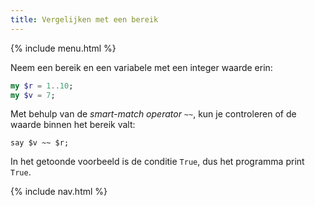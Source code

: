 ```yaml
---
title: Vergelijken met een bereik
---
```


{% include menu.html %}

Neem een bereik en een variabele met een integer waarde erin:

```raku
my $r = 1..10;
my $v = 7;
```

Met behulp van de _smart-match operator_ `~~`, kun je controleren of de waarde binnen het bereik valt:

```
say $v ~~ $r;
```

In het getoonde voorbeeld is de conditie `True`, dus het programma print `True`.

{% include nav.html %}